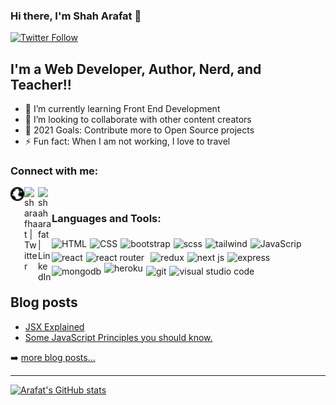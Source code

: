 ### Hi there, I'm Shah Arafat 👋

[![Twitter Follow](https://img.shields.io/twitter/follow/sharafhat?color=%231DA1F2&label=Twitter&style=flat-square)](https://twitter.com/sharafhat?ref_src=twsrc%5Etfw)

## I'm a Web Developer, Author, Nerd, and Teacher!!

- 🌱 I’m currently learning Front End Development
- 👯 I’m looking to collaborate with other content creators
- 🥅 2021 Goals: Contribute more to Open Source projects
- ⚡ Fun fact: When I am not working, I love to travel

### Connect with me:

[<img align="left" alt="shaharafat.info" width="22px" src="https://raw.githubusercontent.com/iconic/open-iconic/master/svg/globe.svg" />][website]
[<img align="left" alt="sharafhat | Twitter" width="22px" src="https://cdn.jsdelivr.net/npm/simple-icons@v3/icons/twitter.svg" />][twitter]
[<img align="left" alt="shah arafat | LinkedIn" width="22px" src="https://cdn.jsdelivr.net/npm/simple-icons@v3/icons/linkedin.svg" />][linkedin]

<br />

### Languages and Tools:

<img align="left" alt="HTML" style="margin-right: 5px; margin-top: 5px" src="https://img.shields.io/badge/HTML5-E34F26?style=for-the-badge&logo=html5&logoColor=white" />
<img align="left" alt="CSS" style="margin-right: 5px; margin-top: 5px" src="https://img.shields.io/badge/CSS3-1572B6?style=for-the-badge&logo=css3&logoColor=white" />
<img align="left" alt="bootstrap" style="margin-right: 5px; margin-top: 5px" src="https://img.shields.io/badge/Bootstrap-563D7C?style=for-the-badge&logo=bootstrap&logoColor=white" />
<img align="left" alt="scss" style="margin-right: 5px; margin-top: 5px" src="https://img.shields.io/badge/Sass-CC6699?style=for-the-badge&logo=sass&logoColor=white" />
<img align="left" alt="tailwind" style="margin-right: 5px; margin-top: 5px" src="https://img.shields.io/badge/Tailwind_CSS-38B2AC?style=for-the-badge&logo=tailwind-css&logoColor=white" />
<img align="left" alt="JavaScrip" style="margin-right: 5px; margin-top: 5px" src="https://img.shields.io/badge/JavaScript-F7DF1E?style=for-the-badge&logo=javascript&logoColor=black" />
<img align="left" alt="react" style="margin-right: 5px; margin-top: 5px" src="https://img.shields.io/badge/React-20232A?style=for-the-badge&logo=react&logoColor=61DAFB" />
<img align="left" style="margin-right:5px; margin-top: 5px" alt="react router" src="https://img.shields.io/badge/React_Router-CA4245?style=for-the-badge&logo=react-router&logoColor=white" />
<img align="left" alt="" style="margin-right: 5px; margin-top: 5px" src="https://img.shields.io/badge/styled--components-DB7093?style=for-the-badge&logo=styled-components&logoColor=white" />
<img align="left" alt="redux" style="margin-right: 5px; margin-top: 5px" src="https://img.shields.io/badge/Redux-593D88?style=for-the-badge&logo=redux&logoColor=white" />
<img align="left" alt="next js" style="margin-right: 5px; margin-top: 5px" src="https://img.shields.io/badge/next.js-000000?style=for-the-badge&logo=next.js&logoColor=white" />
<img align="left" alt="express" style="margin-right: 5px; margin-top: 5px" src="https://img.shields.io/badge/Express.js-404D59?style=for-the-badge&logo=express&logoColor=white" />
<img align="left" style="margin-right: 5px; margin-top: 5px" alt="mongodb" src="https://img.shields.io/badge/MongoDB-4EA94B?style=for-the-badge&logo=mongodb&logoColor=white" />
<img align="left" style="margin-right:5px" alt="heroku" src="https://img.shields.io/badge/Heroku-430098?style=for-the-badge&logo=heroku&logoColor=white" />
<img align="left" style="margin-right: 5px; margin-top: 5px" alt="git" src="https://img.shields.io/badge/Git-F05032?style=for-the-badge&logo=git&logoColor=white" />
<img style="margin-right: 5px; margin-top: 5px" alt="visual studio code" src="https://img.shields.io/badge/Visual_Studio_Code-0078D4?style=for-the-badge&logo=visual%20studio%20code&logoColor=white" />

<br />

## Blog posts

<!-- BLOG-POST-LIST:START -->
- [JSX Explained](https://dev.to/shaharafat/jsx-explained-3i51)
- [Some JavaScript Principles you should know.](https://dev.to/shaharafat/some-javascript-principles-you-should-know-22il)
<!-- BLOG-POST-LIST:END -->

➡️ [more blog posts...](https://dev.to/shaharafat)

---

[![Arafat's GitHub stats](https://github-readme-stats.vercel.app/api?username=shaharafat&hide=contribs,prs&show_icons=true&theme=radical)](https://github.com/shaharafat/github-readme-stats)

[website]: https://shaharafat.info
[twitter]: https://twitter.com/sharafhat
[linkedin]: https://linkedin.com/in/shah-arafat
